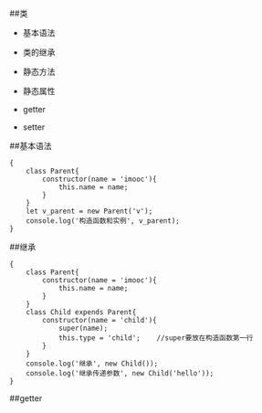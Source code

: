 ##类

- 基本语法

- 类的继承

- 静态方法

- 静态属性

- getter

- setter



##基本语法

```
{
    class Parent{
        constructor(name = 'imooc'){
            this.name = name;
        }
    }
    let v_parent = new Parent('v');
    console.log('构造函数和实例', v_parent);
}
```



##继承

```
{
    class Parent{
        constructor(name = 'imooc'){
            this.name = name;
        }
    }
    class Child expends Parent{
        constructor(name = 'child'){
            super(name);
            this.type = 'child';    //super要放在构造函数第一行
        }
    }
    console.log('继承', new Child());
    console.log('继承传递参数', new Child('hello'));
}
```


##getter
























